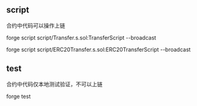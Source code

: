 
## script

合约中代码可以操作上链

forge script script/Transfer.s.sol:TransferScript --broadcast

forge script script/ERC20Transfer.s.sol:ERC20TransferScript --broadcast

## test

合约中代码仅本地测试验证，不可以上链

forge test